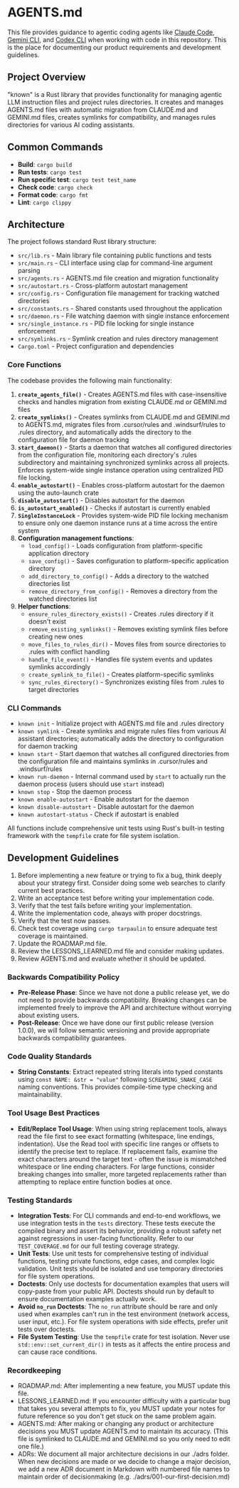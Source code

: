 # AGENTS.md

This file provides guidance to agentic coding agents like [Claude Code](https://claude.ai/code), [Gemini CLI](https://github.com/google-gemini/gemini-cli), and [Codex CLI](https://github.com/openai/codex) when working with code in this repository. This is the place for documenting our product requirements and development guidelines.

## Project Overview

"known" is a Rust library that provides functionality for managing agentic LLM instruction files and project rules directories. It creates and manages AGENTS.md files with automatic migration from CLAUDE.md and GEMINI.md files, creates symlinks for compatibility, and manages rules directories for various AI coding assistants.

## Common Commands

- **Build**: `cargo build`
- **Run tests**: `cargo test`
- **Run specific test**: `cargo test test_name`
- **Check code**: `cargo check`
- **Format code**: `cargo fmt`
- **Lint**: `cargo clippy`

## Architecture

The project follows standard Rust library structure:
- `src/lib.rs` - Main library file containing public functions and tests
- `src/main.rs` - CLI interface using clap for command-line argument parsing
- `src/agents.rs` - AGENTS.md file creation and migration functionality
- `src/autostart.rs` - Cross-platform autostart management
- `src/config.rs` - Configuration file management for tracking watched directories
- `src/constants.rs` - Shared constants used throughout the application
- `src/daemon.rs` - File watching daemon with single instance enforcement
- `src/single_instance.rs` - PID file locking for single instance enforcement
- `src/symlinks.rs` - Symlink creation and rules directory management
- `Cargo.toml` - Project configuration and dependencies

### Core Functions

The codebase provides the following main functionality:

1. **`create_agents_file()`** - Creates AGENTS.md files with case-insensitive checks and handles migration from existing CLAUDE.md or GEMINI.md files
2. **`create_symlinks()`** - Creates symlinks from CLAUDE.md and GEMINI.md to AGENTS.md, migrates files from .cursor/rules and .windsurf/rules to .rules directory, and automatically adds the directory to the configuration file for daemon tracking
3. **`start_daemon()`** - Starts a daemon that watches all configured directories from the configuration file, monitoring each directory's .rules subdirectory and maintaining synchronized symlinks across all projects. Enforces system-wide single instance operation using centralized PID file locking.
4. **`enable_autostart()`** - Enables cross-platform autostart for the daemon using the auto-launch crate
5. **`disable_autostart()`** - Disables autostart for the daemon
6. **`is_autostart_enabled()`** - Checks if autostart is currently enabled
7. **`SingleInstanceLock`** - Provides system-wide PID file locking mechanism to ensure only one daemon instance runs at a time across the entire system
8. **Configuration management functions**:
   - `load_config()` - Loads configuration from platform-specific application directory
   - `save_config()` - Saves configuration to platform-specific application directory
   - `add_directory_to_config()` - Adds a directory to the watched directories list
   - `remove_directory_from_config()` - Removes a directory from the watched directories list
9. **Helper functions**:
   - `ensure_rules_directory_exists()` - Creates .rules directory if it doesn't exist
   - `remove_existing_symlinks()` - Removes existing symlink files before creating new ones
   - `move_files_to_rules_dir()` - Moves files from source directories to .rules with conflict handling
   - `handle_file_event()` - Handles file system events and updates symlinks accordingly
   - `create_symlink_to_file()` - Creates platform-specific symlinks
   - `sync_rules_directory()` - Synchronizes existing files from .rules to target directories

### CLI Commands

- `known init` - Initialize project with AGENTS.md file and .rules directory
- `known symlink` - Create symlinks and migrate rules files from various AI assistant directories; automatically adds the directory to configuration for daemon tracking
- `known start` - Start daemon that watches all configured directories from the configuration file and maintains symlinks in .cursor/rules and .windsurf/rules
- `known run-daemon` - Internal command used by `start` to actually run the daemon process (users should use `start` instead)
- `known stop` - Stop the daemon process
- `known enable-autostart` - Enable autostart for the daemon
- `known disable-autostart` - Disable autostart for the daemon
- `known autostart-status` - Check if autostart is enabled

All functions include comprehensive unit tests using Rust's built-in testing framework with the `tempfile` crate for file system isolation.

## Development Guidelines

1. Before implementing a new feature or trying to fix a bug, think deeply about your strategy first. Consider doing some web searches to clarify current best practices.
2. Write an acceptance test before writing your implementation code.
3. Verify that the test fails before writing your implementation.
4. Write the implementation code, always with proper docstrings.
5. Verify that the test now passes.
6. Check test coverage using `cargo tarpaulin` to ensure adequate test coverage is maintained.
7. Update the ROADMAP.md file.
8. Review the LESSONS_LEARNED.md file and consider making updates.
9. Review AGENTS.md and evaluate whether it should be updated.

### Backwards Compatibility Policy
- **Pre-Release Phase**: Since we have not done a public release yet, we do not need to provide backwards compatibility. Breaking changes can be implemented freely to improve the API and architecture without worrying about existing users.
- **Post-Release**: Once we have done our first public release (version 1.0.0), we will follow semantic versioning and provide appropriate backwards compatibility guarantees.

### Code Quality Standards
- **String Constants**: Extract repeated string literals into typed constants using `const NAME: &str = "value"` following `SCREAMING_SNAKE_CASE` naming conventions. This provides compile-time type checking and maintainability.

### Tool Usage Best Practices
- **Edit/Replace Tool Usage**: When using string replacement tools, always read the file first to see exact formatting (whitespace, line endings, indentation). Use the Read tool with specific line ranges or offsets to identify the precise text to replace. If replacement fails, examine the exact characters around the target text - often the issue is mismatched whitespace or line ending characters. For large functions, consider breaking changes into smaller, more targeted replacements rather than attempting to replace entire function bodies at once.

### Testing Standards
- **Integration Tests**: For CLI commands and end-to-end workflows, we use integration tests in the `tests` directory. These tests execute the compiled binary and assert its behavior, providing a robust safety net against regressions in user-facing functionality. Refer to our `TEST_COVERAGE.md` for our full testing coverage strategy.
- **Unit Tests**: Use unit tests for comprehensive testing of individual functions, testing private functions, edge cases, and complex logic validation. Unit tests should be isolated and use temporary directories for file system operations.
- **Doctests**: Only use doctests for documentation examples that users will copy-paste from your public API. Doctests should run by default to ensure documentation examples actually work.
- **Avoid `no_run` Doctests**: The `no_run` attribute should be rare and only used when examples can't run in the test environment (network access, user input, etc.). For file system operations with side effects, prefer unit tests over doctests.
- **File System Testing**: Use the `tempfile` crate for test isolation. Never use `std::env::set_current_dir()` in tests as it affects the entire process and can cause race conditions.

### Recordkeeping
- ROADMAP.md: After implementing a new feature, you MUST update this file.
- LESSONS_LEARNED.md: If you encounter difficulty with a particular bug that takes you several attempts to fix, you MUST update your notes for future reference so you don't get stuck on the same problem again.
- AGENTS.md: After making or changing any product or architecture decisions you MUST update AGENTS.md to maintain its accuracy. (This file is symlinked to CLAUDE.md and GEMINI.md so you only need to edit one file.)
- ADRs: We document all major architecture decisions in our ./adrs folder. When new decisions are made or we decide to change a major decision, we add a new ADR document in Markdown with numbered file names to maintain order of decisionmaking (e.g. ./adrs/001-our-first-decision.md)
